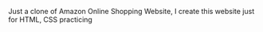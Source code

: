 Just a clone of Amazon Online Shopping Website, I create this website just for HTML, CSS practicing
